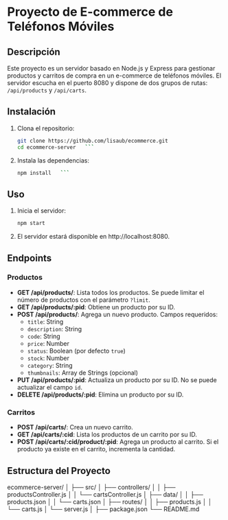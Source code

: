 # Proyecto de E-commerce de Teléfonos Móviles

## Descripción

Este proyecto es un servidor basado en Node.js y Express para gestionar productos y carritos de compra en un e-commerce de teléfonos móviles. El servidor escucha en el puerto 8080 y dispone de dos grupos de rutas: `/api/products` y `/api/carts`.

## Instalación

1. Clona el repositorio:
   ```bash
   git clone https://github.com/lisaub/ecommerce.git
   cd ecommerce-server   ```

2. Instala las dependencias:
   ```bash
   npm install   ```


## Uso

1. Inicia el servidor:
   ```bash
   npm start

2. El servidor estará disponible en http://localhost:8080.


## Endpoints

### Productos

- **GET /api/products/**: Lista todos los productos. Se puede limitar el número de productos con el parámetro `?limit`.
- **GET /api/products/:pid**: Obtiene un producto por su ID.
- **POST /api/products/**: Agrega un nuevo producto. Campos requeridos:
  - `title`: String
  - `description`: String
  - `code`: String
  - `price`: Number
  - `status`: Boolean (por defecto `true`)
  - `stock`: Number
  - `category`: String
  - `thumbnails`: Array de Strings (opcional)
- **PUT /api/products/:pid**: Actualiza un producto por su ID. No se puede actualizar el campo `id`.
- **DELETE /api/products/:pid**: Elimina un producto por su ID.

### Carritos

- **POST /api/carts/**: Crea un nuevo carrito.
- **GET /api/carts/:cid**: Lista los productos de un carrito por su ID.
- **POST /api/carts/:cid/product/:pid**: Agrega un producto al carrito. Si el producto ya existe en el carrito, incrementa la cantidad.

## Estructura del Proyecto

ecommerce-server/
│
├── src/
│   ├── controllers/
│   │   ├── productsController.js
│   │   └── cartsController.js
│   ├── data/
│   │   ├── products.json
│   │   └── carts.json
│   ├── routes/
│   │   ├── products.js
│   │   └── carts.js
│   └── server.js
│
├── package.json
└── README.md
